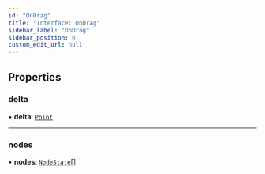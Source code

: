 ```yaml
---
id: "OnDrag"
title: "Interface: OnDrag"
sidebar_label: "OnDrag"
sidebar_position: 0
custom_edit_url: null
---
```


## Properties

### delta

• **delta**: [`Point`](../#point)

___

### nodes

• **nodes**: [`NodeState`](../classes/NodeState.md)[]
